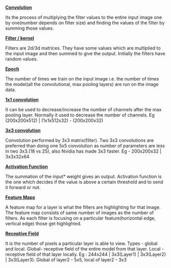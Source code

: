 **<u>Convolution</u>**

Its the process of multiplying the filter values to the entire input image one by one(number depends on filter size) and finding the values of the filter by summing those values.

<u>**Filter / kernel**</u>

Filters are 2d/3d matrices. They have some values which are multiplied to the input image and then summed to give the output. Initially the filters have random values.

**<u>Epoch</u>**

The number of times we train on the input image i.e. the number of times the model(all the convolutional, max pooling layers) are run on the image data.

<u>**1x1 convolution**</u>

It can be used to decrease/increase the number of channels after the max pooling layer. Normally it used to decrease the number of channels.                                                                                                                                Eg (200x200x512) | (1x1x512x32) - (200x200x32)

<u>**3x3 convolution**</u>

Convolution performed by 3x3 matrix(filter). Two 3x3 convolutions are preferred than doing one 5x5 convolution as number of parameters are less in two 3x3.(18 vs 25), also Nvidia has made 3x3 faster.                                                                                                                                                      Eg - 200x200x32 | 3x3x32x64

 <u>**Activation Function**</u>

The summation of the input* weight gives an output. Activation function is the one which decides if the value is above a certain threshold and to send it forward or not.

 <u>**Feature Maps**</u>

A feature map for a layer is what the filters are highlighting for that image. The feature map consists of same number of images as the number of filters. As each filter is focusing on a particular feature(horizontal edge, vertical edge) those get highlighted.

 <u>**Receptive Field**</u>

It is the number of pixels a particular layer is able to view. Types - global and local. Global- receptive field of the entire model from that layer. Local - receptive field of that layer locally.                                                         Eg : 244x244 | 3x3(Layer1) | 3x3(Layer2) | 3x3(Layer3). Global of layer2 - 5x5, local of layer2 - 3x3

 
